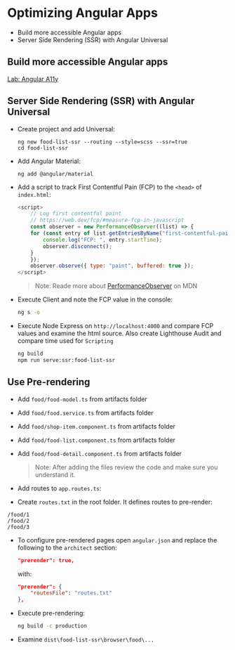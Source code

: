 # Optimizing Angular Apps

-   Build more accessible Angular apps
-   Server Side Rendering (SSR) with Angular Universal

## Build more accessible Angular apps

[Lab: Angular A11y](https://codelabs.developers.google.com/angular-a11y)

## Server Side Rendering (SSR) with Angular Universal

-   Create project and add Universal:

    ```
    ng new food-list-ssr --routing --style=scss --ssr=true
    cd food-list-ssr
    ```

-   Add Angular Material:

    ```
    ng add @angular/material
    ```

-   Add a script to track First Contentful Pain (FCP) to the `<head>` of `index.html`:

    ```javascript
    <script>
        // Log first contentful paint
        // https://web.dev/fcp/#measure-fcp-in-javascript
        const observer = new PerformanceObserver((list) => {
        for (const entry of list.getEntriesByName("first-contentful-paint")) {
            console.log("FCP: ", entry.startTime);
            observer.disconnect();
        }
        });
        observer.observe({ type: "paint", buffered: true });
    </script>
    ```

    > Note: Reade more about [PerformanceObserver](https://developer.mozilla.org/en-US/docs/Web/API/PerformanceObserver) on MDN

-   Execute Client and note the FCP value in the console:

    ```bash
    ng s -o
    ```

-   Execute Node Express on `http://localhost:4000` and compare FCP values and examine the html source. Also create Lighthouse Audit and compare time used for `Scripting`

    ```bash
    ng build
    npm run serve:ssr:food-list-ssr
    ```

## Use Pre-rendering

-   Add `food/food-model.ts` from artifacts folder
-   Add `food/food.service.ts` from artifacts folder
-   Add `food/shop-item.component.ts` from artifacts folder
-   Add `food/food-list.component.ts` from artifacts folder
-   Add `food/food-detail.component.ts` from artifacts folder

    > Note: After adding the files review the code and make sure you understand it.

-   Add routes to `app.routes.ts`:

-   Create `routes.txt` in the root folder. It defines routes to pre-render:

```
/food/1
/food/2
/food/3
```

-   To configure pre-rendered pages open `angular.json` and replace the following to the `architect` section:

    ```json
    "prerender": true,
    ```

    with:

    ```json
    "prerender": {
        "routesFile": "routes.txt"
    },

    ```

-   Execute pre-rendering:

    ```bash
    ng build -c production
    ```

-   Examine `dist\food-list-ssr\browser\food\...`
